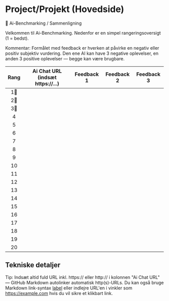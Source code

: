 # Project/Projekt (Hovedside)
🤖 Ai-Benchmarking / Sammenligning

Velkommen til Ai-Benchmarking. Nedenfor er en simpel rangeringsoversigt (1 = bedst).

Kommentar:
Formålet med feedback er hverken at påvirke en negativ eller positiv subjektiv vurdering. Den ene AI kan have 3 negative oplevelser, en anden 3 positive oplevelser — begge kan være brugbare.

| Rang | Ai Chat URL (indsæt https://...) | Feedback 1 | Feedback 2 | Feedback 3 |
|:---:|---|---|---|---|
| 1🥇 |  |  |  |  |
| 2🥈 |  |  |  |  |
| 3🥉 |  |  |  |  |
| 4 |  |  |  |  |
| 5 |  |  |  |  |
| 6 |  |  |  |  |
| 7 |  |  |  |  |
| 8 |  |  |  |  |
| 9 |  |  |  |  |
| 10 |  |  |  |  |
| 11 |  |  |  |  |
| 12 |  |  |  |  |
| 13 |  |  |  |  |
| 14 |  |  |  |  |
| 15 |  |  |  |  |
| 16 |  |  |  |  |
| 17 |  |  |  |  |
| 18 |  |  |  |  |
| 19 |  |  |  |  |
| 20 |  |  |  |  |

## Tekniske detaljer
Tip: Indsæt altid fuld URL inkl. https:// eller http:// i kolonnen "Ai Chat URL" — GitHub Markdown autolinker automatisk http(s)-URLs. Du kan også bruge Markdown link-syntax [label](url) eller indlejre URL'en i vinkler som <https://example.com> hvis du vil sikre et klikbart link.